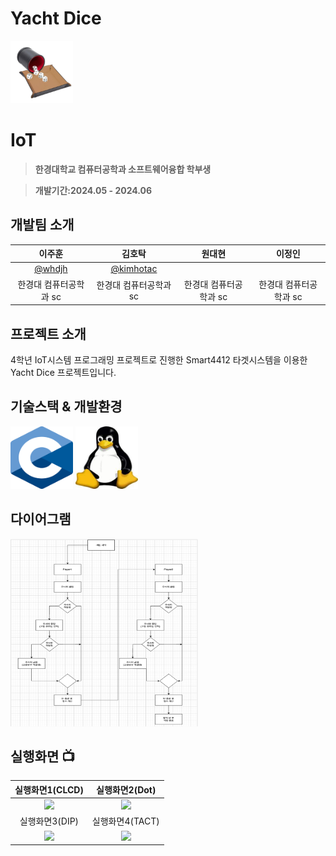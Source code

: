 # Yacht Dice
<img src="/image/title.jpg" width="100" height="100"/>

# IoT 
> **한경대학교 컴퓨터공학과 소프트웨어융합 학부생**

> **개발기간:2024.05 - 2024.06**

## 개발팀 소개
|      이주훈       |       김호탁      |       원대현     |       이정인     |
| :-------------: | :-------------: | :-------------: | :-------------: |
|   [@whdjh](https://github.com/whdjh)   |    [@kimhotac](https://github.com/kimhotac)   |  |  |
| 한경대 컴퓨터공학과 sc | 한경대 컴퓨터공학과 sc | 한경대 컴퓨터공학과 sc | 한경대 컴퓨터공학과 sc |

## 프로젝트 소개
4학년 IoT시스템 프로그래밍 프로젝트로 진행한 Smart4412 타겟시스템을 이용한 Yacht Dice 프로젝트입니다. 

## 기술스택 & 개발환경
<img src="/image/c.png" width="100" height="100"/>

<img src="/image/linux.jpeg" width="100" height="100"/>         

## 다이어그램
<img src="/image/dia.png" width="300" height="300"/>

## 실행화면 📺
| 실행화면1(CLCD) | 실행화면2(Dot) |
| :-------------------------------------------: | :------------: |
| <img width="329" src="주소입력"/> | <img width="329" src="주소입력"/> |  
| 실행화면3(DIP) | 실행화면4(TACT) |  
| <img width="329" src="주소입력"/> | <img width="329" src="주소입력"/> |
